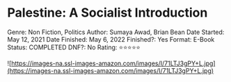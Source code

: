 # Palestine: A Socialist Introduction

Genre: Non Fiction, Politics
Author: Sumaya Awad, Brian Bean
Date Started: May 12, 2021
Date Finished: May 6, 2022
Finished?: Yes
Format: E-Book
Status: COMPLETED
DNF?: No
Rating: ⭐️⭐️⭐️⭐️⭐️

![https://images-na.ssl-images-amazon.com/images/I/71LTJ3gPY+L.jpg](https://images-na.ssl-images-amazon.com/images/I/71LTJ3gPY+L.jpg)